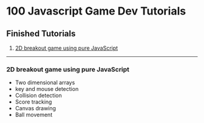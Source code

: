 100 Javascript Game Dev Tutorials
======

## Finished Tutorials

1. [2D breakout game using pure JavaScript](https://developer.mozilla.org/en-US/docs/Games/Tutorials/2D_Breakout_game_pure_JavaScript)

---

### 2D breakout game using pure JavaScript

- Two dimensional arrays
- key and mouse detection
- Collision detection
- Score tracking
- Canvas drawing
- Ball movement